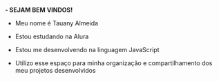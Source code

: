 **- SEJAM BEM VINDOS!** 

- Meu nome é Tauany Almeida

- Estou estudando na Alura

- Estou me desenvolvendo na linguagem JavaScript

- Utilizo esse espaço para minha organização e compartilhamento dos meu projetos desenvolvidos

